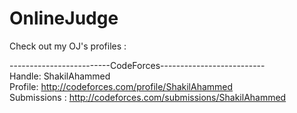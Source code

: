# OnlineJudge

Check out my OJ's profiles : 

-------------------------CodeForces-------------------------- <br />
Handle: ShakilAhammed <br />
Profile: http://codeforces.com/profile/ShakilAhammed<br />
Submissions : http://codeforces.com/submissions/ShakilAhammed<br />